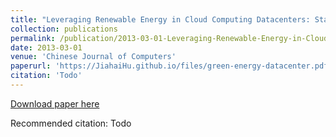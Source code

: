 ```yaml
---
title: "Leveraging Renewable Energy in Cloud Computing Datacenters: State of the Art and Future Research"
collection: publications
permalink: /publication/2013-03-01-Leveraging-Renewable-Energy-in-Cloud-Computing-Datacenters
date: 2013-03-01
venue: 'Chinese Journal of Computers'
paperurl: 'https://JiahaiHu.github.io/files/green-energy-datacenter.pdf'
citation: 'Todo'
---
```


<a href='https://JiahaiHu.github.io/files/green-energy-datacenter.pdf'>Download paper here</a>

Recommended citation: Todo